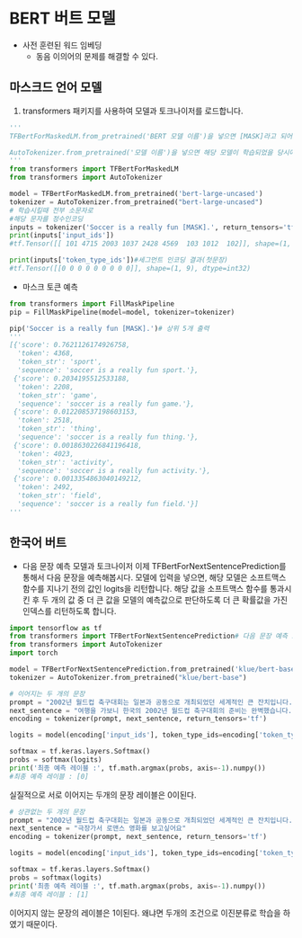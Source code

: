 # BERT 버트 모델
- 사전 훈련된 워드 임베딩
    - 동음 이의어의 문제를 해결할 수 있다.


## 마스크드 언어 모델
1. transformers 패키지를 사용하여 모델과 토크나이저를 로드합니다.
```py
'''
TFBertForMaskedLM.from_pretrained('BERT 모델 이름')을 넣으면 [MASK]라고 되어있는 단어를 맞추기 위한 마스크드 언어 모델링을 위한 구조로 BERT를 로드합니다. 다시 말해서 BERT를 마스크드 언어 모델 형태로 로드합니다.

AutoTokenizer.from_pretrained('모델 이름')을 넣으면 해당 모델이 학습되었을 당시에 사용되었던 토크나이저를 로드합니다.
'''
from transformers import TFBertForMaskedLM
from transformers import AutoTokenizer

model = TFBertForMaskedLM.from_pretrained('bert-large-uncased')
tokenizer = AutoTokenizer.from_pretrained("bert-large-uncased")
# 학습시킬때 전부 소문자로 
#해당 문자를 정수인코딩
inputs = tokenizer('Soccer is a really fun [MASK].', return_tensors='tf')
print(inputs['input_ids'])
#tf.Tensor([[ 101 4715 2003 1037 2428 4569  103 1012  102]], shape=(1, 9), dtype=int32)

print(inputs['token_type_ids'])#세그먼트 인코딩 결과(첫문장)
#tf.Tensor([[0 0 0 0 0 0 0 0 0]], shape=(1, 9), dtype=int32)

```
- 마스크 토큰 예측
```py
from transformers import FillMaskPipeline
pip = FillMaskPipeline(model=model, tokenizer=tokenizer)

pip('Soccer is a really fun [MASK].')# 상위 5개 출력
'''
[{'score': 0.7621126174926758,
  'token': 4368,
  'token_str': 'sport',
  'sequence': 'soccer is a really fun sport.'},
 {'score': 0.2034195512533188,
  'token': 2208,
  'token_str': 'game',
  'sequence': 'soccer is a really fun game.'},
 {'score': 0.012208537198603153,
  'token': 2518,
  'token_str': 'thing',
  'sequence': 'soccer is a really fun thing.'},
 {'score': 0.0018630226841196418,
  'token': 4023,
  'token_str': 'activity',
  'sequence': 'soccer is a really fun activity.'},
 {'score': 0.0013354863040149212,
  'token': 2492,
  'token_str': 'field',
  'sequence': 'soccer is a really fun field.'}]
'''

```

## 한국어 버트
- 다음 문장 예측 모델과 토크나이저
이제 TFBertForNextSentencePrediction를 통해서 다음 문장을 예측해봅시다. 
모델에 입력을 넣으면, 해당 모델은 소프트맥스 함수를 지나기 전의 값인 logits을 리턴합니다. 
해당 값을 소프트맥스 함수를 통과시킨 후 두 개의 값 중 더 큰 값을 모델의 예측값으로 판단하도록 더 큰 확률값을 가진 인덱스를 리턴하도록 합니다.

```py
import tensorflow as tf
from transformers import TFBertForNextSentencePrediction# 다음 문장 예측 모듈
from transformers import AutoTokenizer
import torch

model = TFBertForNextSentencePrediction.from_pretrained('klue/bert-base', from_pt=True)
tokenizer = AutoTokenizer.from_pretrained("klue/bert-base")
```
```py
# 이어지는 두 개의 문장
prompt = "2002년 월드컵 축구대회는 일본과 공동으로 개최되었던 세계적인 큰 잔치입니다."
next_sentence = "여행을 가보니 한국의 2002년 월드컵 축구대회의 준비는 완벽했습니다."
encoding = tokenizer(prompt, next_sentence, return_tensors='tf')

logits = model(encoding['input_ids'], token_type_ids=encoding['token_type_ids'])[0]

softmax = tf.keras.layers.Softmax()
probs = softmax(logits)
print('최종 예측 레이블 :', tf.math.argmax(probs, axis=-1).numpy())
#최종 예측 레이블 : [0]

```
실질적으로 서로 이어지는 두개의 문장 레이블은 0이된다.

```py
# 상관없는 두 개의 문장
prompt = "2002년 월드컵 축구대회는 일본과 공동으로 개최되었던 세계적인 큰 잔치입니다."
next_sentence = "극장가서 로맨스 영화를 보고싶어요"
encoding = tokenizer(prompt, next_sentence, return_tensors='tf')

logits = model(encoding['input_ids'], token_type_ids=encoding['token_type_ids'])[0]

softmax = tf.keras.layers.Softmax()
probs = softmax(logits)
print('최종 예측 레이블 :', tf.math.argmax(probs, axis=-1).numpy())
#최종 예측 레이블 : [1]
```
이어지지 않는 문장의 레이블은 1이된다. 왜냐면 두개의 조건으로 이진분류로 학습을 하였기 때문이다.